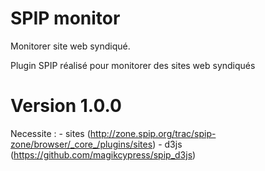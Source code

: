 SPIP monitor
=======

Monitorer site web syndiqué.

Plugin SPIP réalisé pour monitorer des sites web syndiqués

# Version 1.0.0

Necessite : 
	- sites (http://zone.spip.org/trac/spip-zone/browser/_core_/plugins/sites) 
	- d3js (https://github.com/magikcypress/spip_d3js)
